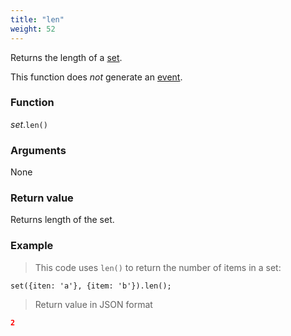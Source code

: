 ```yaml
---
title: "len"
weight: 52
---
```


Returns the length of a [set](..).

This function does *not* generate an [event](../../../overview/events).

### Function

*set*.`len()`

### Arguments

None

### Return value

Returns length of the set.

### Example

> This code uses `len()` to return the number of items in a set:

```thingsdb,json_response
set({iten: 'a'}, {item: 'b'}).len();
```

> Return value in JSON format

```json
2
```

